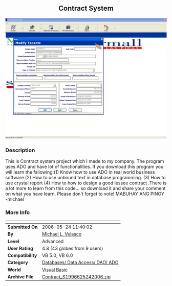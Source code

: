 ﻿<div align="center">

## Contract System

<img src="PIC20065242336388622.JPG">
</div>

### Description

This is Contract system project which I made to my company. The program uses ADO and have lot of functionalities. If you download this program you will learn the fallowing:(1) Know how to use ADO in real world business software.(2) How to use unbound text in database programming. (3) How to use crystal report (4) How to how to design a good lessee contract .There is a lot more to learn from this code... so download it and share your comment on what you have learn. Please don't forget to vote! MABUHAY ANG PINOY -michael
 
### More Info
 


<span>             |<span>
---                |---
**Submitted On**   |2006-05-24 11:40:02
**By**             |[Michael L\. Velasco](https://github.com/Planet-Source-Code/PSCIndex/blob/master/ByAuthor/michael-l-velasco.md)
**Level**          |Advanced
**User Rating**    |4.8 (43 globes from 9 users)
**Compatibility**  |VB 5\.0, VB 6\.0
**Category**       |[Databases/ Data Access/ DAO/ ADO](https://github.com/Planet-Source-Code/PSCIndex/blob/master/ByCategory/databases-data-access-dao-ado__1-6.md)
**World**          |[Visual Basic](https://github.com/Planet-Source-Code/PSCIndex/blob/master/ByWorld/visual-basic.md)
**Archive File**   |[Contract\_S1996625242006\.zip](https://github.com/Planet-Source-Code/michael-l-velasco-contract-system__1-65464/archive/master.zip)








